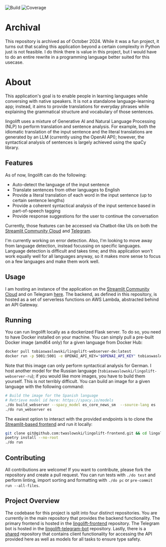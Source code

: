 ![Build](https://github.com/TobiasWaslowski/lingolift/actions/workflows/build.yml/badge.svg)
![Coverage](./test/coverage.svg)

# Archival

This repository is archived as of October 2024. While it was a fun project, it turns out that scaling this application beyond a certain complexity in Python just is not feasible.
I do think there is value in this project, but I would have to do an entire rewrite in a programming language better suited for this usecase.

# About

This application's goal is to enable people in learning languages while conversing with native speakers.
It is not a standalone language-learning app; instead, it aims to provide translations for everyday phrases
while explaining the grammatical structure and vocabulary of those sentences.

lingolift uses a mixture of Generative AI and Natural Language Processing (NLP) to perform translation
and sentence analysis. For example, both the idiomatic translation of the input sentence and the literal
translations are generated by an LLM (currently using the OpenAI API); however, the syntactical analysis of sentences
is largely achieved using the spaCy library.

## Features

As of now, lingolift can do the following:

- Auto-detect the language of the input sentence
- Translate sentences from other languages to English
- Provide a literal translation of each word in the input sentence (up to certain sentence lengths)
- Provide a coherent syntactical analysis of the input sentence based in part-of-speech tagging
- Provide response suggestions for the user to continue the conversation

Currently, those features can be accessed via Chatbot-like UIs on both the
[Streamlit Community Cloud](https://lingolift.streamlit.app)
and [Telegram](https://t.me/lingolift_bot).

I'm currently working on error detection. Also, I'm looking to move away from language detection, instead focussing
on specific languages. Language detection is difficult and takes time; and this application won't work equally well
for all languages anyway, so it makes more sense to focus on a few languages and make them work well.

## Usage

I am hosting an instance of the application on the [Streamlit Community Cloud](https://lingolift.streamlit.app)
and on Telegram [here](https://t.me/lingolift_bot). The backend, as defined in this repository, is hosted as a set
of serverless functions on AWS Lambda, abstracted behind an API Gateway.

## Running

You can run lingolift locally as a dockerized Flask server. To do so, you need to have Docker installed
on your machine. You can simply pull a pre-built Docker image (amd64 only) for a given language from Docker Hub:

```bash
docker pull tobiaswaslowski/lingolift-webserver-de:latest
docker run -p 5001:5001 -e OPENAI_API_KEY="$OPENAI_API_KEY" tobiaswaslowski/lingolift-webserver-de:latest
```

Note that this image can only perform syntactical analysis for German. I host another model for the Russian language
(`tobiaswaslowski/lingolift-webserver-ru`); if you would like more images, you have to build them yourself. This
is not terribly difficult. You can build an image for a given language with the following command:

```bash
# Build the image for the Spanish language
# Retrieve model id here: https://spacy.io/models
./do build_webserver --spacy_model es_core_news_sm  --source-lang es
./do run_webserver es
```

The easiest option to interact with the provided endpoints is to clone the
[Streamlit-based frontend](https://github.com/twaslowski/lingolift-frontend) and run it locally:

```bash
git clone git@github.com:twaslowski/lingolift-frontend.git && cd lingolift-frontend
poetry install --no-root
./do run
```

## Contributing

All contributions are welcome! If you want to contribute, please fork the repository and create a pull request.
You can run tests with `./do test` and perform linting, import sorting and formatting with `./do pc` or
`pre-commit run --all-files`.

## Project Overview

The codebase for this project is split into four distinct repositories.
You are currently in the main repository that provides the backend functionality.
The primary frontend is hosted in the [lingolift-frontend](https://github.com/twaslowski/lingolift-frontend) repository.
The Telegram bot is hosted in the [lingolift-telegram-bot](https://github.com/twaslowski/lingolift-telegram-bot) repository.
Lastly, there is a [shared](https://github.com/twaslowski/lingolift-shared) repository that contains
client functionality for accessing the API provided here as well as models for all tasks to ensure type safety.
